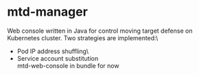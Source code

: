 # mtd-manager
Web console written in Java for control moving target defense on Kubernetes cluster. Two strategies are implemented:\
- Pod IP address shuffling\
- Service account substitution\
mtd-web-console in bundle for now
